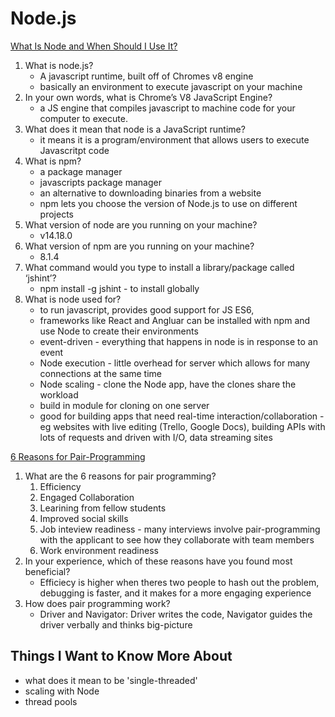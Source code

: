 # Node.js

[What Is Node and When Should I Use It?](https://www.sitepoint.com/an-introduction-to-node-js/)

1. What is node.js?
    - A javascript runtime, built off of Chromes v8 engine
    - basically an environment to execute javascript on your machine
2. In your own words, what is Chrome’s V8 JavaScript Engine?
    - a JS engine that compiles javascript to machine code for your computer to execute.
3. What does it mean that node is a JavaScript runtime?
    - it means it is a program/environment that allows users to execute Javascritpt code
4. What is npm?
    - a package manager
    - javascripts package manager
    - an alternative to downloading binaries from a website
    - npm lets you choose the version of Node.js to use on different projects
5. What version of node are you running on your machine?
    - v14.18.0
6. What version of npm are you running on your machine?
    - 8.1.4
7. What command would you type to install a library/package called ‘jshint’?
    - npm install -g jshint - to install globally
8. What is node used for?
    - to run javascript, provides good support for JS ES6, 
    - frameworks like React and Angluar can be installed with npm and use Node to create their environments
    - event-driven - everything that happens in node is in response to an event
    - Node execution - little overhead for server which allows for many connections at the same time
    - Node scaling - clone the Node app, have the clones share the workload
    - build in module for cloning on one server
    - good for building apps that need real-time interaction/collaboration - eg websites with live editing (Trello, Google Docs), building APIs with lots of requests and driven with I/O, data streaming sites


[6 Reasons for Pair-Programming](https://www.codefellows.org/blog/6-reasons-for-pair-programming/)

1. What are the 6 reasons for pair programming?
    1. Efficiency
    2. Engaged Collaboration
    3. Learining from fellow students
    4. Improved social skills
    5. Job inteview readiness - many interviews involve pair-programming with the applicant to see how they collaborate with team members
    6. Work environment readiness
2. In your experience, which of these reasons have you found most beneficial?
    - Efficiecy is higher when theres two people to hash out the problem, debugging is faster, and it makes for a more engaging experience
3. How does pair programming work?
    - Driver and Navigator: Driver writes the code, Navigator guides the driver verbally and thinks big-picture

## Things I Want to Know More About
- what does it mean to be 'single-threaded'
- scaling with Node
- thread pools


